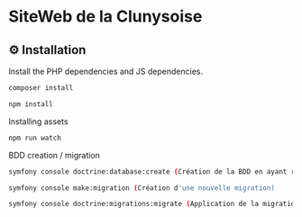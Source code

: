 # SiteWeb de la Clunysoise

⚙️ Installation
--------------

Install the PHP dependencies and JS dependencies.
```sh
composer install
```
```sh
npm install
```

Installing assets
```sh
npm run watch
```

BDD creation / migration
```sh
symfony console doctrine:database:create (Création de la BDD en ayant renseigner le .ENV)
```
```sh
symfony console make:migration (Création d'une nouvelle migration)
```
```sh
symfony console doctrine:migrations:migrate (Application de la migration)
```